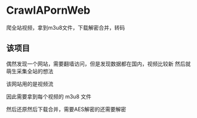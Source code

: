# CrawlAPornWeb

爬全站视频，拿到m3u8文件，下载解密合并，转码

## 该项目

偶然发现一个网站，需要翻墙访问，但是发现数据都在国内，视频比较新
然后就萌生采集全站的想法

该网站用的是视频流

因此需要拿到每个视频的 m3u8 文件

然后还原然后下载合并，需要AES解密的还需要解密
